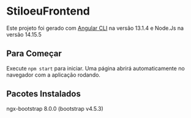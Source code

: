 # StiloeuFrontend

Este projeto foi gerado com [Angular CLI](https://github.com/angular/angular-cli) na versão 13.1.4 e Node.Js na versão 14.15.5

## Para Começar

Execute `npm start` para iniciar. Uma página abrirá automaticamente no navegador com a aplicação rodando.


## Pacotes Instalados

ngx-bootstrap 8.0.0 (bootstrap v4.5.3)